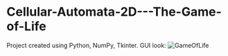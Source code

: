 # Cellular-Automata-2D---The-Game-of-Life
Project created using Python, NumPy, Tkinter.
GUI look:
![GameOfLife](https://github.com/maciekpykosz/CellularAutomata2D-TheGameOfLife/blob/master/GUI.png)
